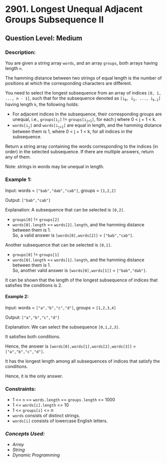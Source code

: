 # 2901. Longest Unequal Adjacent Groups Subsequence II
## Question Level: Medium
### Description:
You are given a string array `words`, and an array `groups`, both arrays having length `n`.

The hamming distance between two strings of equal length is the number of positions at which the corresponding characters are different.

You need to select the longest subsequence from an array of indices `[0, 1, ..., n - 1]`, such that for the subsequence denoted as `[i`<sub>`0`</sub>`, i`<sub>`1`</sub>`, ..., i`<sub>`k-1`</sub>`]` having length `k`, the following holds:
- For adjacent indices in the subsequence, their corresponding groups are unequal, i.e., `groups[i`<sub>`j`</sub>`]` != `groups[i`<sub>`j+1`</sub>`]`, for each j where 0 < j + 1 < k.
- `words[i`<sub>`j`</sub>`]` and `words[i`<sub>`j+1`</sub>`]` are equal in length, and the hamming distance between them is 1, where 0 < j + 1 < k, for all indices in the subsequence.

Return a string array containing the words corresponding to the indices (in order) in the selected subsequence. If there are multiple answers, return any of them.

Note: strings in words may be unequal in length.

### Example 1:

Input: words = `["bab","dab","cab"]`, groups = `[1,2,2]`

Output: `["bab","cab"]`

Explanation: A subsequence that can be selected is `[0,2]`.
- `groups[0]` != `groups[2]`
- `words[0].length` == `words[2].length`, and the hamming distance between them is 1.<br>
So, a valid answer is `[words[0],words[2]]` = `["bab","cab"]`.

Another subsequence that can be selected is `[0,1]`.
- `groups[0]` != `groups[1]`
- `words[0].length` == `words[1].length`, and the hamming distance between them is 1.<br>
So, another valid answer is `[words[0],words[1]]` = `["bab","dab"]`.

It can be shown that the length of the longest subsequence of indices that satisfies the conditions is 2.

#### Example 2:

Input: words = `["a","b","c","d"]`, groups = `[1,2,3,4]`

Output: `["a","b","c","d"]`

Explanation: We can select the subsequence `[0,1,2,3]`.

It satisfies both conditions.

Hence, the answer is `[words[0],words[1],words[2],words[3]]` = `["a","b","c","d"]`.

It has the longest length among all subsequences of indices that satisfy the conditions.

Hence, it is the only answer.

### Constraints:

- 1 <= `n` == `words.length` == `groups.length` <= 1000
- 1 <= `words[i].length` <= 10
- 1 <= `groups[i]` <= n
- `words` consists of distinct strings.
- `words[i]` consists of lowercase English letters.

### <i>Concepts Used:
- Array
- String
- Dynamic Programming </i>